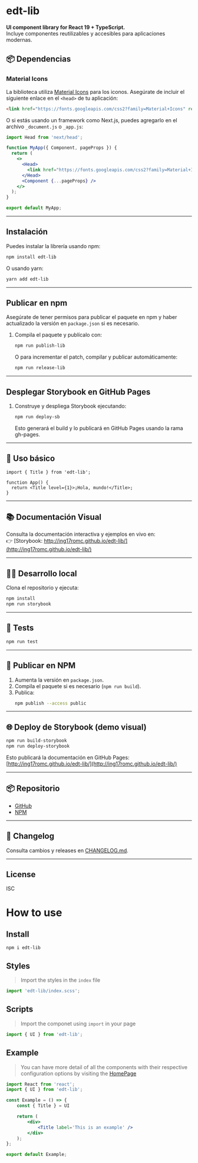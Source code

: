 
# edt-lib

**UI component library for React 19 + TypeScript.**  
Incluye componentes reutilizables y accesibles para aplicaciones modernas.

## 📦 Dependencias

### Material Icons

La biblioteca utiliza [Material Icons](https://fonts.google.com/icons) para los iconos. Asegúrate de incluir el siguiente enlace en el `<head>` de tu aplicación:

```html
<link href="https://fonts.googleapis.com/css2?family=Material+Icons" rel="stylesheet">
```

O si estás usando un framework como Next.js, puedes agregarlo en el archivo `_document.js` o `_app.js`:

```jsx
import Head from 'next/head';

function MyApp({ Component, pageProps }) {
  return (
    <>
      <Head>
        <link href="https://fonts.googleapis.com/css2?family=Material+Icons" rel="stylesheet" />
      </Head>
      <Component {...pageProps} />
    </>
  );
}

export default MyApp;
```

---

## Instalación

Puedes instalar la librería usando npm:

```bash
npm install edt-lib
```

O usando yarn:

```bash
yarn add edt-lib
```

---

## Publicar en npm

Asegúrate de tener permisos para publicar el paquete en npm y haber actualizado la versión en `package.json` si es necesario.

1. Compila el paquete y publícalo con:
   ```bash
   npm run publish-lib
   ```
   O para incrementar el patch, compilar y publicar automáticamente:
   ```bash
   npm run release-lib
   ```

---

## Desplegar Storybook en GitHub Pages

1. Construye y despliega Storybook ejecutando:
   ```bash
   npm run deploy-sb
   ```
   Esto generará el build y lo publicará en GitHub Pages usando la rama gh-pages.

---

## 🚀 Uso básico

```tsx
import { Title } from 'edt-lib';

function App() {
  return <Title level={1}>¡Hola, mundo!</Title>;
}
```

---

## 📚 Documentación Visual

Consulta la documentación interactiva y ejemplos en vivo en:  
👉 [Storybook: http://ing17romc.github.io/edt-lib/](http://ing17romc.github.io/edt-lib/)

---

## 🧑‍💻 Desarrollo local

Clona el repositorio y ejecuta:

```sh
npm install
npm run storybook
```

---

## 🧪 Tests

```sh
npm run test
```

---

## 🚢 Publicar en NPM

1. Aumenta la versión en `package.json`.
2. Compila el paquete si es necesario (`npm run build`).
3. Publica:
   ```sh
   npm publish --access public
   ```

---

## 🌐 Deploy de Storybook (demo visual)

```sh
npm run build-storybook
npm run deploy-storybook
```
Esto publicará la documentación en GitHub Pages:  
[http://ing17romc.github.io/edt-lib/](http://ing17romc.github.io/edt-lib/)

---

## 📦 Repositorio

- [GitHub](https://github.com/ing17romc/edt-lib/)
- [NPM](https://www.npmjs.com/package/edt-lib)

---

## 📝 Changelog

Consulta cambios y releases en [CHANGELOG.md](./CHANGELOG.md).

---

## License

ISC

# How to use

## Install 

```
npm i edt-lib
```

## Styles 
> Import the styles in the `index` file
```jsx
import 'edt-lib/index.scss';
```

## Scripts 
> Import the componet using `import` in your page
```jsx
import { UI } from 'edt-lib';
```

## Example

> You can have more detail of all the components with their respective configuration options by visiting the [HomePage](http://ing17romc.github.io/edt-lib/)

```jsx
import React from 'react';
import { UI } from 'edt-lib';

const Example = () => {
    const { Title } = UI

    return (
        <div>
            <Title label='This is an example' />
        </div>
    );
};

export default Example;

```